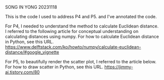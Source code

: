 SONG IN YONG
20231118

This is the code I used to address P4 and P5. and I've annotated the code.

For P4, I needed to understand the method to calculate Euclidean distance. 
I referred to the following article for conceptual understanding on calculating distances using numpy.
For how to calculate Euclidean distance in Python, see this URL.
https://www.delftstack.com/ko/howto/numpy/calculate-euclidean-distance/#google_vignette

For P5, to beautifully render the scatter plot, I referred to the article below.
For how to draw scatter in Python, see this URL.
https://jimmy-ai.tistory.com/80
